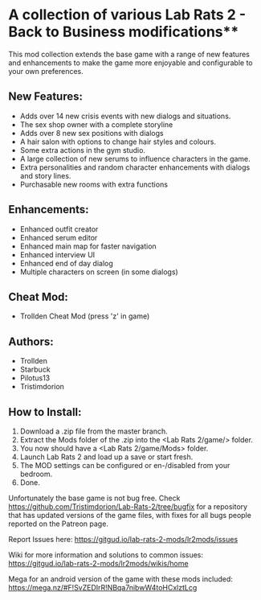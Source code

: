 # A collection of various Lab Rats 2 - Back to Business modifications**

This mod collection extends the base game with a range of new features and enhancements to make the game more enjoyable and configurable to your own preferences.

## New Features:
* Adds over 14 new crisis events with new dialogs and situations.
* The sex shop owner with a complete storyline
* Adds over 8 new sex positions with dialogs
* A hair salon with options to change hair styles and colours.
* Some extra actions in the gym studio.
* A large collection of new serums to influence characters in the game.
* Extra personalities and random character enhancements with dialogs and story lines.
* Purchasable new rooms with extra functions

## Enhancements:
* Enhanced outfit creator
* Enhanced serum editor
* Enhanced main map for faster navigation
* Enhanced interview UI
* Enhanced end of day dialog
* Multiple characters on screen (in some dialogs)

## Cheat Mod:
* Trollden Cheat Mod (press 'z' in game)

## Authors:
* Trollden
* Starbuck
* Pilotus13
* Tristimdorion

## How to Install:
1. Download a .zip file from the master branch.
2. Extract the Mods folder of the .zip into the <Lab Rats 2/game/> folder.
3. You now should have a <Lab Rats 2/game/Mods> folder.
3. Launch Lab Rats 2 and load up a save or start fresh.
4. The MOD settings can be configured or en-/disabled from your bedroom.
5. Done.

Unfortunately the base game is not bug free. Check https://github.com/Tristimdorion/Lab-Rats-2/tree/bugfix for a repository that has updated versions of the game files, with fixes for all bugs people reported on the Patreon page.

Report Issues here: https://gitgud.io/lab-rats-2-mods/lr2mods/issues

Wiki for more information and solutions to common issues: https://gitgud.io/lab-rats-2-mods/lr2mods/wikis/home

Mega for an android version of the game with these mods included: https://mega.nz/#F!SvZEDIrR!NBqa7nibwW4toHCxlztLcg
